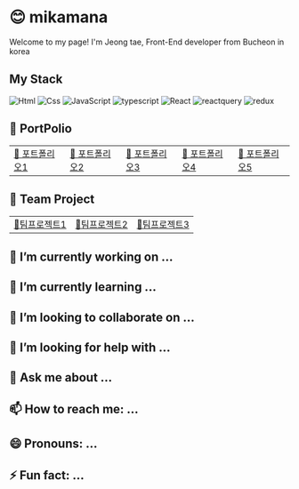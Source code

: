 # 😊 mikamana 
 Welcome to my page!
 I'm Jeong tae, Front-End developer from Bucheon in korea

 ## My Stack
 <img alt="Html" src ="https://img.shields.io/badge/HTML5-E34F26.svg?&style=for-the-badge&logo=HTML5&logoColor=white"/>  <img alt="Css" src ="https://img.shields.io/badge/CSS3-1572B6.svg?&style=for-the-badge&logo=CSS3&logoColor=white"/>  <img alt="JavaScript" src ="https://img.shields.io/badge/JavaScriipt-F7DF1E.svg?&style=for-the-badge&logo=JavaScript&logoColor=black"/>  <img alt="typescript" src ="https://img.shields.io/badge/typescript-3178C6.svg?&style=for-the-badge&logo=typescript&logoColor=black"/> <img alt="React" src ="https://img.shields.io/badge/react-61DAFB.svg?&style=for-the-badge&logo=React&logoColor=white"/>  <img alt="reactquery" src ="https://img.shields.io/badge/reactquery-FF4154.svg?&style=for-the-badge&logo=reactquery&logoColor=white"/>   <img alt="redux" src ="https://img.shields.io/badge/redux-764ABC.svg?&style=for-the-badge&logo=redux&logoColor=white"/>

 ## 📙 PortPolio
   <table>
      <tr></tr>
        <td>  <a href="http://qmfntmchl123.dothome.co.kr/portfolio/"> 📙 포트폴리오1 </a>  </td>
        <td>  <a href="http://qmfntmchl123.dothome.co.kr/portfolio/"> 📕 포트폴리오2 </a>  </td>
        <td>  <a href="http://qmfntmchl123.dothome.co.kr/portfolio/"> 📗 포트폴리오3 </a>  </td>
        <td>  <a href="http://qmfntmchl123.dothome.co.kr/portfolio/"> 📘 포트폴리오4 </a>  </td>
        <td>  <a href="http://qmfntmchl123.dothome.co.kr/portfolio/"> 📓 포트폴리오5 </a>  </td>
   </table>
   
 ## 🤝 Team Project
   <table>
       <tr></tr> 
         <td><a href="#"> 📙팀프로젝트1</a></td>
         <td><a href="#"> 📕팀프로젝트2</a></td>
         <td><a href="#"> 📗팀프로젝트3</a></td>
   </table>
   
 ## 🔭 I’m currently working on ...
 ## 🌱 I’m currently learning ...
 ## 👯 I’m looking to collaborate on ...
 ## 🤔 I’m looking for help with ...
 ## 💬 Ask me about ...
 ## 📫 How to reach me: ...
 ## 😄 Pronouns: ...
 ## ⚡ Fun fact: ...


